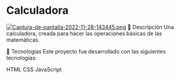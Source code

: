 # Calculadora

[![Captura-de-pantalla-2022-11-28-143445.png](https://i.postimg.cc/y8CJHR7b/Captura-de-pantalla-2022-11-28-143445.png)](https://postimg.cc/ZCjYPCB8)
📝 Descripción
Una calculadora, creada para hacer las operaciones básicas de las matemáticas.

🚀 Tecnologías
Este proyecto fue desarrollado con las siguientes tecnologías:

HTML
CSS
JavaScript
